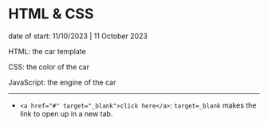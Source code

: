 # HTML & CSS

date of start: 11/10/2023 | 11 October 2023

HTML: the car template

CSS: the color of the car

JavaScript: the engine of the car
<hr>

- `<a href="#" target="_blank">click here</a>`: `target=_blank` makes the link to open up in a new tab.

